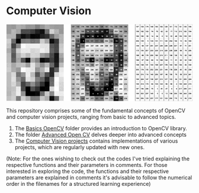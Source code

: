 # Computer Vision
![image_arr](image.png)

This repository comprises some of the fundamental concepts of OpenCV and computer vision projects, ranging from basic to advanced topics.

1. The [Basics OpenCV](https://github.com/parthsolanke/computer_vision/tree/main/Basics%20Open%20CV) folder provides an introduction to OpenCV library.
2. The folder [Advanced Open CV](https://github.com/parthsolanke/computer_vision/tree/main/Advanced%20Open%20CV) delves deeper into advanced concepts
3.  The [Computer Vision projects](https://github.com/parthsolanke/computer_vision/tree/main/Computer%20Vision%20projects) contains implementations of various projects, which are regularly updated with new ones.

(Note: For the ones wishing to check out the codes I've tried explaining the respective functions and their parameters in comments. For those interested in exploring the code, the functions and their respective parameters are explained in comments it's advisable to follow the numerical order in the filenames for a structured learning experience)
